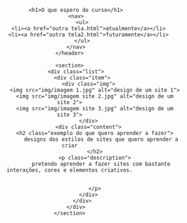 
<!DOCTYPE html>
<html lang="pt-br">

<head>
    <meta charset="UTF-8">
    <meta name="viewport" content="width=device-width, initial-scale=1.0">
    <title>projeto.HTML</title>
    <link rel="stylesheet" href="css/index.css">

</head>

<body>
    <header>

        <h1>O que espero do curso</h1>
        <nav>
            <ul>
                <li><a href="outra tela.html">atualmente</a></li>
                <li><a href="outra tela2.html">futuramente</a></li>
            </ul>
        </nav>
    </header>

    <section>
        <div class="list">
            <div class="item">
                <div class="img">
                    <img src="img/imagem 1.jpg" alt="design de um site 1">
                    <img src="img/imagem site 2.jpg" alt="design de um site 2">
                    <img src="img/imagem site 3.jpg" alt="design de um site 3">
                </div>
                <div class="content">
                    <h2 class="exemplo do que quero aprender a fazer">
                        designs dos estilos de sites que quero aprender a criar
                    </h2>
                    <p class="description">
                        pretendo aprender a fazer sites com bastante interações, cores e elementos criativos.


                    </p>
                </div>
            </div>
        </div>
    </section>
</body>

</html>
         

